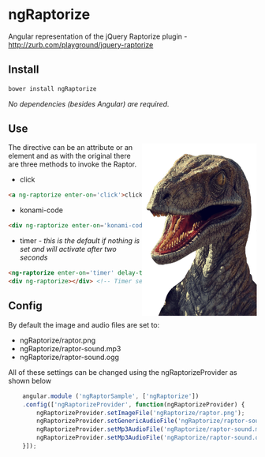 # ngRaptorize
Angular representation of the jQuery Raptorize plugin - http://zurb.com/playground/jquery-raptorize

## Install

```sh
bower install ngRaptorize
```
*No dependencies (besides Angular) are required.*

## Use
<img src="https://raw.githubusercontent.com/WyattNielsen/ngRaptorize/master/src/raptor.png" align="right" height="350">

The directive can be an attribute or an element and as with the original there are three methods to invoke the Raptor.

* click

 ```html
 <a ng-raptorize enter-on='click'>click</a>
 ```
* konami-code

 ```html
 <div ng-raptorize enter-on='konami-code'></div>
 ```
 
* timer - *this is the default if nothing is set and will activate after two seconds*

 ```html
 <ng-raptorize enter-on='timer' delay-time='5000'></ng-raptorize>
 <div ng-raptorize></div> <!-- Timer set at two seconds -->
 ```

## Config

By default the image and audio files are set to:

* ngRaptorize/raptor.png
* ngRaptorize/raptor-sound.mp3
* ngRaptorize/raptor-sound.ogg

All of these settings can be changed using the ngRaptorizeProvider as shown below

```javascript
    angular.module ('ngRaptorSample', ['ngRaptorize'])
    .config(['ngRaptorizeProvider', function(ngRaptorizeProvider) {
        ngRaptorizeProvider.setImageFile('ngRaptorize/raptor.png');
        ngRaptorizeProvider.setGenericAudioFile('ngRaptorize/raptor-sound');
        ngRaptorizeProvider.setMp3AudioFile('ngRaptorize/raptor-sound.mp3');
        ngRaptorizeProvider.setMp3AudioFile('ngRaptorize/raptor-sound.ogg');
    }]);
```
